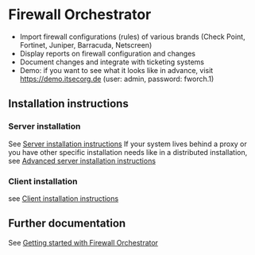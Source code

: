 # Firewall Orchestrator

- Import firewall configurations (rules) of various brands (Check Point, Fortinet, Juniper, Barracuda, Netscreen)
- Display reports on firewall configuration and changes
- Document changes and integrate with ticketing systems
- Demo: if you want to see what it looks like in advance, visit <https://demo.itsecorg.de> (user: admin, password: fworch.1)

## Installation instructions

### Server installation

See [Server installation instructions](https://github.com/CactuseSecurity/firewall-orchestrator/blob/master/documentation/installer/server-install.md)
If your system lives behind a proxy or you have other specific installation needs like in a distributed installation, see [Advanced server installation instructions](https://github.com/CactuseSecurity/firewall-orchestrator/blob/master/documentation/installer/install-advanced.md)

### Client installation

see [Client installation instructions](https://github.com/CactuseSecurity/firewall-orchestrator/blob/master/documentation/installer/client-eto-install.md)

## Further documentation

See [Getting started with Firewall Orchestrator](https://github.com/CactuseSecurity/firewall-orchestrator/blob/master/documentation/get-started.MD)
